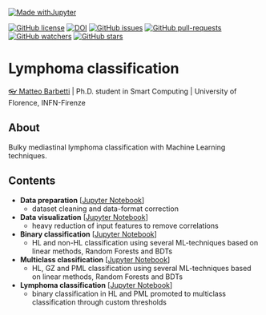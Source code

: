 [![Made withJupyter](https://img.shields.io/badge/Made%20with-Jupyter-orange?style=for-the-badge&logo=Jupyter)](https://jupyter.org/try)

[![GitHub license](https://img.shields.io/github/license/mbarbetti/lymphoma-classification)](https://github.com/mbarbetti/lymphoma-classification)
[![DOI](https://zenodo.org/badge/DOI/10.5281/zenodo.5637324.svg)](https://doi.org/10.5281/zenodo.5637324)
[![GitHub issues](https://img.shields.io/github/issues/mbarbetti/lymphoma-classification.svg)](https://github.com/mbarbetti/lymphoma-classification/issues/)
[![GitHub pull-requests](https://img.shields.io/github/issues-pr/mbarbetti/lymphoma-classification.svg)](https://github.com/mbarbetti/lymphoma-classification/pulls/)
[![GitHub watchers](https://img.shields.io/github/watchers/mbarbetti/lymphoma-classification?style=social)](https://github.com/mbarbetti/lymphoma-classification/watchers/)
[![GitHub stars](https://img.shields.io/github/stars/mbarbetti/lymphoma-classification?style=social)](https://github.com/mbarbetti/lymphoma-classification/)

# Lymphoma classification
[👓 Matteo Barbetti](https://mbarbetti.github.io/) | Ph.D. student in Smart Computing | University of Florence, INFN-Firenze

## About
Bulky mediastinal lymphoma classification with Machine Learning techniques.

## Contents
- **Data preparation** [[Jupyter Notebook](https://github.com/mbarbetti/lymphoma-classification/blob/master/1_data_preparation.ipynb)]
  - dataset cleaning and data-format correction
- **Data visualization** [[Jupyter Notebook](https://github.com/mbarbetti/lymphoma-classification/blob/master/2_data_visualization.ipynb)]
  - heavy reduction of input features to remove correlations
- **Binary classification** [[Jupyter Notebook](https://github.com/mbarbetti/lymphoma-classification/blob/master/3_binary_classification.ipynb)]
  - HL and non-HL classification using several ML-techniques based on linear methods, Random Forests and BDTs
- **Multiclass classification** [[Jupyter Notebook](https://github.com/mbarbetti/lymphoma-classification/blob/master/4_multiclass_classification.ipynb)]
  - HL, GZ and PML classification using several ML-techniques based on linear methods, Random Forests and BDTs
- **Lymphoma classification** [[Jupyter Notebook](https://github.com/mbarbetti/lymphoma-classification/blob/master/5_lymphoma_classification.ipynb)]
  - binary classification in HL and PML promoted to multiclass classification through custom thresholds